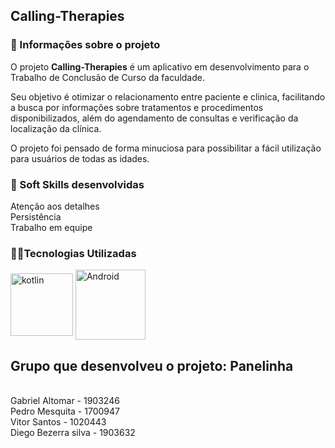 
<h2>Calling-Therapies</h2>
<h3>📔 Informações sobre o projeto</h3>
O projeto <b>Calling-Therapies</b> é um aplicativo em desenvolvimento para o Trabalho de Conclusão de Curso da faculdade. 

Seu objetivo é otimizar o relacionamento entre paciente e clinica, facilitando a busca por informações sobre tratamentos e procedimentos disponibilizados, além do agendamento de consultas e verificação da localização da clínica. 

O projeto foi pensado de forma minuciosa para possibilitar a fácil utilização para usuários de todas as idades.

<h3>💪 Soft Skills desenvolvidas</h3>
Atenção aos detalhes
<br>Persistência
<br>Trabalho em equipe

<h3>👨‍💻Tecnologias Utilizadas</h3>


<img align="center" alt="kotlin" width="100" src = "https://img.shields.io/badge/Kotlin-0095D5?&style=for-the-badge&logo=kotlin&logoColor=white"> <img align="center" alt="Android" width="112" src = "https://img.shields.io/badge/Android-3DDC84?style=for-the-badge&logo=android&logoColor=white">




<h2>Grupo que desenvolveu o projeto: Panelinha</h2>
<br>Gabriel Altomar - 1903246
<br>Pedro Mesquita - 1700947
<br>Vitor Santos - 1020443
<br>Diego Bezerra silva - 1903632
